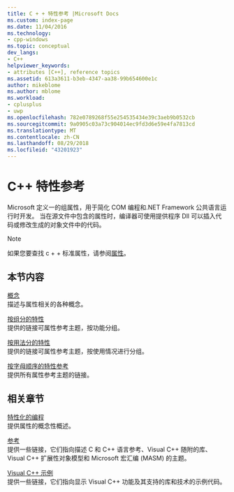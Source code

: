 ```yaml
---
title: C + + 特性参考 |Microsoft Docs
ms.custom: index-page
ms.date: 11/04/2016
ms.technology:
- cpp-windows
ms.topic: conceptual
dev_langs:
- C++
helpviewer_keywords:
- attributes [C++], reference topics
ms.assetid: 613a3611-b3eb-4347-aa38-99b654600e1c
author: mikeblome
ms.author: mblome
ms.workload:
- cplusplus
- uwp
ms.openlocfilehash: 782e0789268f55e254535434e39c3aeb9b0532cb
ms.sourcegitcommit: 9a0905c03a73c904014ec9fd3d6e59e4fa7813cd
ms.translationtype: MT
ms.contentlocale: zh-CN
ms.lasthandoff: 08/29/2018
ms.locfileid: "43201923"
---
```

# <a name="c-attributes-reference"></a>C++ 特性参考

Microsoft 定义一的组属性，用于简化 COM 编程和.NET Framework 公共语言运行时开发。 当在源文件中包含的属性时，编译器可使用提供程序 Dll 可以插入代码或修改生成的对象文件中的代码。

> [!NOTE] 
 > 如果您要查找 c + + 标准属性，请参阅[属性](../cpp/attributes.md)。

## <a name="in-this-section"></a>本节内容

[概念](../windows/attributed-programming-concepts.md)  
描述与属性相关的各种概念。

[按组分的特性](../windows/attributes-by-group.md)  
提供的链接可属性参考主题，按功能分组。

[按用法分的特性](../windows/attributes-by-usage.md)  
提供的链接可属性参考主题，按使用情况进行分组。

[按字母顺序的特性参考](../windows/attributes-alphabetical-reference.md)  
提供所有属性参考主题的链接。

## <a name="related-sections"></a>相关章节

[特性化的编程](../windows/attributed-programming-concepts.md)  
提供属性的概念性概述。

[参考](https://msdn.microsoft.com/1ba03b5c-8229-4f63-b08c-6c12141d6ab1)  
提供一些链接，它们指向描述 C 和 C++ 语言参考、Visual C++ 随附的库、Visual C++ 扩展性对象模型和 Microsoft 宏汇编 (MASM) 的主题。

[Visual C++ 示例](../visual-cpp-samples.md)  
提供一些链接，它们指向显示 Visual C++ 功能及其支持的库和技术的示例代码。